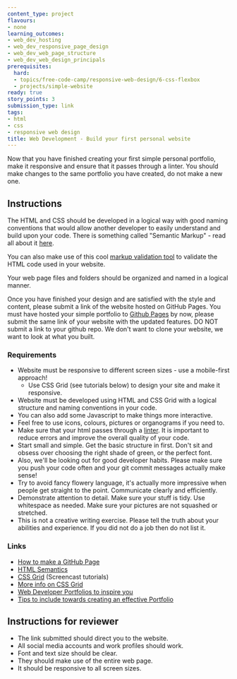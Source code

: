 ```yaml
---
content_type: project
flavours:
- none
learning_outcomes:
- web_dev_hosting
- web_dev_responsive_page_design
- web_dev_web_page_structure
- web_dev_web_design_principals
prerequisites:
  hard:
  - topics/free-code-camp/responsive-web-design/6-css-flexbox
  - projects/simple-website
ready: true
story_points: 3
submission_type: link
tags:
- html
- css
- responsive web design
title: Web Development - Build your first personal website
---
```


Now that you have finished creating your first simple personal portfolio, make it responsive and ensure that it passes through a linter. You should make changes to the same portfolio you have created, do not make a new one.

## Instructions

The HTML and CSS should be developed in a logical way with good naming conventions that would allow another developer to easily understand and build upon your code. There is something called "Semantic Markup" - read all about it [here](https://seekbrevity.com/semantic-markup-important-web-design/).

You can also make use of this cool [markup validation tool](https://validator.w3.org/) to validate the HTML code used in your website.

Your web page files and folders should be organized and named in a logical manner.

Once you have finished your design and are satisfied with the style and content, please submit a link of the website hosted on GitHub Pages. You must have hosted your simple portfolio to [Github Pages](https://guides.github.com/features/pages/) by now, please submit the same link of your website with the updated features. DO NOT submit a link to your github repo. We don't want to clone your website, we want to look at what you built.

### Requirements

- Website must be responsive to different screen sizes - use a mobile-first approach!
  - Use CSS Grid (see tutorials below) to design your site and make it responsive.
- Website must be developed using HTML and CSS Grid with a logical structure and naming conventions in your code.
- You can also add some Javascript to make things more interactive.
- Feel free to use icons, colours, pictures or organograms if you need to.
- Make sure that your html passes through a [linter](https://validator.w3.org/). It is important to reduce errors and improve the overall quality of your code.
- Start small and simple. Get the basic structure in first. Don't sit and obsess over choosing the right shade of green, or the perfect font.
- Also, we'll be looking out for good developer habits. Please make sure you push your code often and your git commit messages actually make sense!
- Try to avoid fancy flowery language, it's actually more impressive when people get straight to the point. Communicate clearly and efficiently.
- Demonstrate attention to detail. Make sure your stuff is tidy. Use whitespace as needed. Make sure your pictures are not squashed or stretched.
- This is not a creative writing exercise. Please tell the truth about your abilities and experience. If you did not do a job then do not list it.

### Links

- [How to make a GitHub Page](https://pages.github.com/)
- [HTML Semantics](https://www.w3schools.com/html/html5_semantic_elements.asp)
- [CSS Grid](https://scrimba.com/g/gR8PTE) (Screencast tutorials)
- [More info on CSS Grid](https://css-tricks.com/snippets/css/complete-guide-grid/)
- [Web Developer Portfolios to inspire you](https://medium.freecodecamp.org/15-web-developer-portfolios-to-inspire-you-137fb1743cae)
- [Tips to include towards creating an effective Portfolio](https://www.freecodecamp.org/news/how-to-build-an-awesome-data-science-portfolio/)

## Instructions for reviewer

- The link submitted should direct you to the website.
- All social media accounts and work profiles should work.
- Font and text size should be clear.
- They should make use of the entire web page.
- It should be responsive to all screen sizes.
